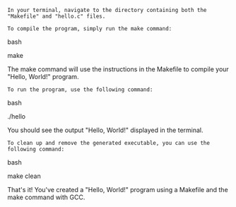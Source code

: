     In your terminal, navigate to the directory containing both the "Makefile" and "hello.c" files.

    To compile the program, simply run the make command:

bash

make

The make command will use the instructions in the Makefile to compile your "Hello, World!" program.

    To run the program, use the following command:

bash

./hello

You should see the output "Hello, World!" displayed in the terminal.

    To clean up and remove the generated executable, you can use the following command:

bash

make clean

That's it! You've created a "Hello, World!" program using a Makefile and the make command with GCC.
